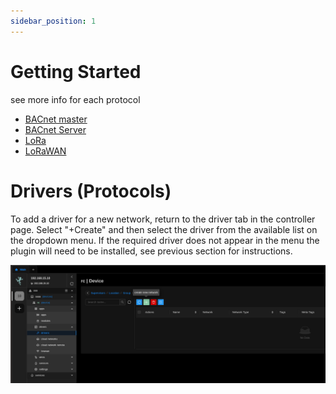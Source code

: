```yaml
---
sidebar_position: 1
---
```


# Getting Started

see more info for each protocol
- [BACnet master](bacnet-master.md)
- [BACnet Server](bacnet-server.md)
- [LoRa](lora.md)
- [LoRaWAN](lorawan.md)


# Drivers (Protocols)
To add a driver for a new network, return to the driver tab in the controller page. Select "+Create" and then select the driver from the available list on the dropdown menu. If the required driver does not appear in the menu the plugin will need to be installed, see previous section for instructions.



![-](./img/driver-page.png)



